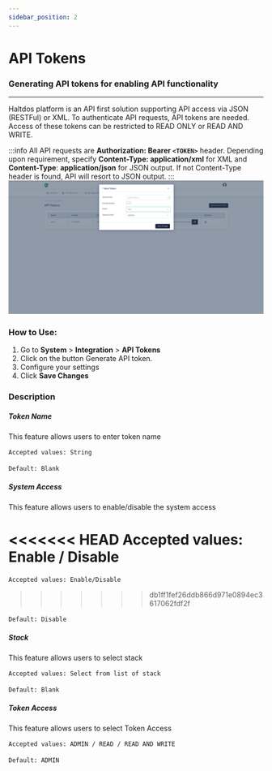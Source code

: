 ```yaml
---
sidebar_position: 2
---
```


# API Tokens 

### Generating API tokens for enabling API functionality

---

Haltdos platform is an API first solution supporting API access via JSON (RESTFul) or XML. To authenticate API requests, API tokens are needed. Access of these tokens can be restricted to READ ONLY or READ AND WRITE.

:::info
All API requests are **Authorization: Bearer `<TOKEN>`** header. Depending upon requirement, specify **Content-Type: application/xml** for XML and **Content-Type**: **application/json** for JSON output. If not Content-Type header is found, API will resort to JSON output. 
:::
![apitokens](/img/platform/v8/docs/SysAPIToken.png)

### How to Use:

1. Go to **System** > **Integration** > **API Tokens**
2. Click on the button  Generate API token.
3. Configure your settings
4. Click **Save Changes**

### Description

##### **Token Name**  

This feature allows users to enter token name

    Accepted values: String

    Default: Blank 

##### **System Access**  

This feature allows users to enable/disable the system access

<<<<<<< HEAD
    Accepted values: Enable / Disable
=======
    Accepted values: Enable/Disable
>>>>>>> db1ff1fef26ddb866d971e0894ec3617062fdf2f

    Default: Disable 

##### **Stack**  

This feature allows users to select stack 

    Accepted values: Select from list of stack

    Default: Blank 

##### **Token Access**  

This feature allows users to select Token Access

    Accepted values: ADMIN / READ / READ AND WRITE

    Default: ADMIN 

